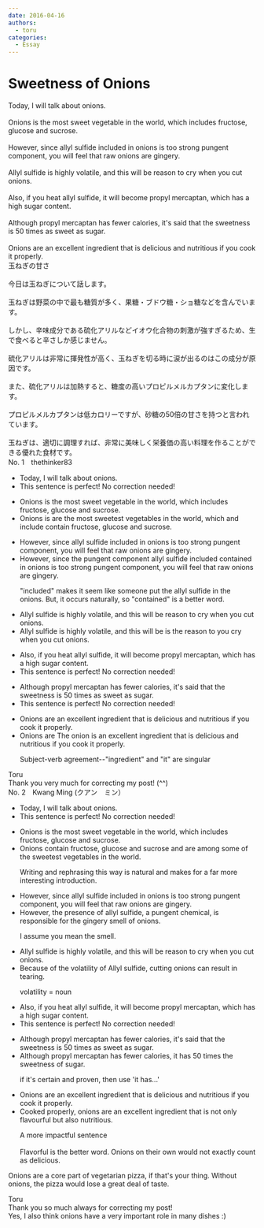 ```yaml
---
date: 2016-04-16
authors:
  - toru
categories:
  - Essay
---
```


<h1 id="subject_show">Sweetness of Onions</h1>
<div class="date" hidden>Apr 16, 2016 15:20</div>
<div id="post"><div id="body_show_ori">
Today, I will talk about onions.<br/><br/>Onions is the most sweet vegetable in the world, which includes fructose, glucose and sucrose.<br/><br/>However, since allyl sulfide included in onions is too strong pungent component, you will feel that raw onions are gingery.<br/><br/>Allyl sulfide is highly volatile, and this will be reason to cry when you cut onions.<br/><br/>Also, if you heat allyl sulfide, it will become propyl mercaptan, which has a high sugar content.<br/><br/>Although propyl mercaptan has fewer calories, it's said that the sweetness is 50 times as sweet as sugar.<br/><br/>Onions are an excellent ingredient that is delicious and nutritious if you cook it properly.
</div></div>

<!-- more -->

<div id="post_ja"><div id="body_show_mo">
玉ねぎの甘さ<br/><br/>今日は玉ねぎについて話します。<br/><br/>玉ねぎは野菜の中で最も糖質が多く、果糖・ブドウ糖・ショ糖などを含んでいます。<br/><br/>しかし、辛味成分である硫化アリルなどイオウ化合物の刺激が強すぎるため、生で食べると辛さしか感じません。<br/><br/>硫化アリルは非常に揮発性が高く、玉ねぎを切る時に涙が出るのはこの成分が原因です。<br/><br/>また、硫化アリルは加熱すると、糖度の高いプロピルメルカプタンに変化します。<br/><br/>プロピルメルカプタンは低カロリーですが、砂糖の50倍の甘さを持つと言われています。<br/><br/>玉ねぎは、適切に調理すれば、非常に美味しく栄養価の高い料理を作ることができる優れた食材です。
</div></div>
<div id="block"><div class="first_name"> No. 1　<span class="just_name">thethinker83</span></div><div id="block2">
<ul class="correction_field">
<li class="incorrect">Today, I will talk about onions.</li>
<li class="corrected perfect">This sentence is perfect! No correction needed!</li>
</ul>
<ul class="correction_field">
<li class="incorrect">Onions is the most sweet vegetable in the world, which includes fructose, glucose and sucrose.</li>
<li class="corrected correct">
Onions <span class="sline"><span class="f_red">is</span></span> <span class="f_blue">are </span>the <span class="sline"><span class="f_red">most</span></span> sweet<span class="f_blue">est</span> vegetable<span class="f_blue">s</span> in the world, <span class="sline"><span class="f_red">which</span></span> <span class="f_blue">and</span> <span class="sline"><span class="f_red">include</span></span> <span class="f_blue">contain </span>fructose, glucose and sucrose.
</li>
</ul>
<ul class="correction_field">
<li class="incorrect">However, since allyl sulfide included in onions is too strong pungent component, you will feel that raw onions are gingery.</li>
<li class="corrected correct">
However, since the<span class="f_blue"> pungent component </span>allyl sulfide <span class="sline"><span class="f_red">included</span></span> <span class="f_blue">contained </span>in onions is too strong <span class="sline"><span class="f_red">pungent component</span></span>, you will feel that raw onions are gingery.
<p class="correction_comment">"included" makes it seem like someone put the allyl sulfide in the onions.  But, it occurs naturally, so "contained" is a better word.</p>
</li>
</ul>
<ul class="correction_field">
<li class="incorrect">Allyl sulfide is highly volatile, and this will be reason to cry when you cut onions.</li>
<li class="corrected correct">
Allyl sulfide is highly volatile, and this <span class="sline"><span class="f_red">will be</span></span> <span class="f_blue">is the</span> reason <span class="sline"><span class="f_red">to</span></span> <span class="f_blue">you </span>cry when you cut onions.
</li>
</ul>
<ul class="correction_field">
<li class="incorrect">Also, if you heat allyl sulfide, it will become propyl mercaptan, which has a high sugar content.</li>
<li class="corrected perfect">This sentence is perfect! No correction needed!</li>
</ul>
<ul class="correction_field">
<li class="incorrect">Although propyl mercaptan has fewer calories, it's said that the sweetness is 50 times as sweet as sugar.</li>
<li class="corrected perfect">This sentence is perfect! No correction needed!</li>
</ul>
<ul class="correction_field">
<li class="incorrect">Onions are an excellent ingredient that is delicious and nutritious if you cook it properly.</li>
<li class="corrected correct">
<span class="sline"><span class="f_red">Onions are</span></span> <span class="f_blue">The onion is </span>an excellent ingredient that is delicious and nutritious if you cook it properly.
<p class="correction_comment">Subject-verb agreement--"ingredient" and "it" are singular</p>
</li>
</ul>
</div><div class="name"><span class="just_name">Toru</span><br>
Thank you very much for correcting my post! (^^)
</div>
</div>
<div id="block"><div class="first_name"> No. 2　<span class="just_name">Kwang Ming (クアン　ミン）</span></div><div id="block2">
<ul class="correction_field">
<li class="incorrect">Today, I will talk about onions.</li>
<li class="corrected perfect">This sentence is perfect! No correction needed!</li>
</ul>
<ul class="correction_field">
<li class="incorrect">Onions is the most sweet vegetable in the world, which includes fructose, glucose and sucrose.</li>
<li class="corrected correct">
<span class="f_blue">Onions contain fructose, glucose and sucrose and are among some of the sweetest vegetables in the world.</span>
<p class="correction_comment">Writing and rephrasing this way is natural and makes for a far more interesting introduction.</p>
</li>
</ul>
<ul class="correction_field">
<li class="incorrect">However, since allyl sulfide included in onions is too strong pungent component, you will feel that raw onions are gingery.</li>
<li class="corrected correct">
However<span class="f_blue">, the presence of allyl sulfide, a pungent chemical, is responsible for the gingery smell of onions.</span>
<p class="correction_comment">I assume you mean the smell.</p>
</li>
</ul>
<ul class="correction_field">
<li class="incorrect">Allyl sulfide is highly volatile, and this will be reason to cry when you cut onions.</li>
<li class="corrected correct">
<span class="f_blue">Because of the volatility of Allyl sulfide, cutting onions can result in tearing.</span>
<p class="correction_comment">volatility = noun</p>
</li>
</ul>
<ul class="correction_field">
<li class="incorrect">Also, if you heat allyl sulfide, it will become propyl mercaptan, which has a high sugar content.</li>
<li class="corrected perfect">This sentence is perfect! No correction needed!</li>
</ul>
<ul class="correction_field">
<li class="incorrect">Although propyl mercaptan has fewer calories, it's said that the sweetness is 50 times as sweet as sugar.</li>
<li class="corrected correct">
Although propyl mercaptan has fewer calories, <span class="f_blue">it has 50 times the sweetness of sugar.</span>
<p class="correction_comment">if it's certain and proven, then use 'it has...'</p>
</li>
</ul>
<ul class="correction_field">
<li class="incorrect">Onions are an excellent ingredient that is delicious and nutritious if you cook it properly.</li>
<li class="corrected correct">
<span class="f_blue">Cooked properly, </span>onions are an excellent ingredient that<span class="f_blue"> is not only flavourful but also nutritious.</span>
<p class="correction_comment">A more impactful sentence<br/><br/>Flavorful is the better word. Onions on their own would not exactly count as delicious.</p>
</li>
</ul>
<p class="comment_small">
 Onions are a core part of vegetarian pizza, if that's your thing. Without onions, the pizza would lose a great deal of taste.
</p>

</div><div class="name"><span class="just_name">Toru</span><br>
Thank you so much always for correcting my post!<br/>Yes, I also think onions have a very important role in many dishes :)
</div>
</div>
